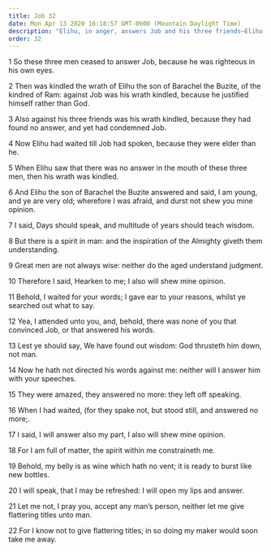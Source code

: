 ```yaml
---
title: Job 32
date: Mon Apr 13 2020 16:18:57 GMT-0600 (Mountain Daylight Time)
description: "Elihu, in anger, answers Job and his three friends—Elihu says, There is a spirit in man, and the inspiration of the Almighty gives understanding—He also says, Great men are not always wise."
order: 32
---
```


1 So these three men ceased to answer Job, because he was righteous in his own eyes.

2 Then was kindled the wrath of Elihu the son of Barachel the Buzite, of the kindred of Ram: against Job was his wrath kindled, because he justified himself rather than God.

3 Also against his three friends was his wrath kindled, because they had found no answer, and yet had condemned Job.

4 Now Elihu had waited till Job had spoken, because they were elder than he.

5 When Elihu saw that there was no answer in the mouth of these three men, then his wrath was kindled.

6 And Elihu the son of Barachel the Buzite answered and said, I am young, and ye are very old; wherefore I was afraid, and durst not shew you mine opinion.

7 I said, Days should speak, and multitude of years should teach wisdom.

8 But there is a spirit in man: and the inspiration of the Almighty giveth them understanding.

9 Great men are not always wise: neither do the aged understand judgment.

10 Therefore I said, Hearken to me; I also will shew mine opinion.

11 Behold, I waited for your words; I gave ear to your reasons, whilst ye searched out what to say.

12 Yea, I attended unto you, and, behold, there was none of you that convinced Job, or that answered his words.

13 Lest ye should say, We have found out wisdom: God thrusteth him down, not man.

14 Now he hath not directed his words against me: neither will I answer him with your speeches.

15 They were amazed, they answered no more: they left off speaking.

16 When I had waited, (for they spake not, but stood still, and answered no more;.

17 I said, I will answer also my part, I also will shew mine opinion.

18 For I am full of matter, the spirit within me constraineth me.

19 Behold, my belly is as wine which hath no vent; it is ready to burst like new bottles.

20 I will speak, that I may be refreshed: I will open my lips and answer.

21 Let me not, I pray you, accept any man’s person, neither let me give flattering titles unto man.

22 For I know not to give flattering titles; in so doing my maker would soon take me away.

